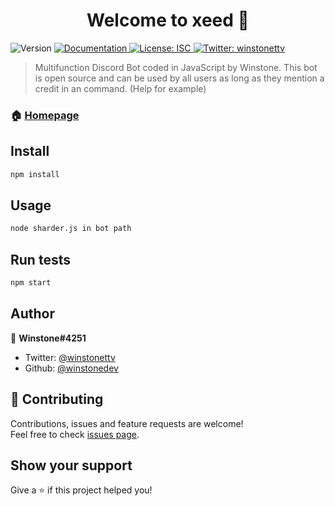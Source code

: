 <h1 align="center">Welcome to xeed 👋</h1>
<p>
  <img alt="Version" src="https://img.shields.io/badge/version-1.0.0-blue.svg?cacheSeconds=2592000" />
  <a href="https://github.com/WinstoneDev/xeed/wiki" target="_blank">
    <img alt="Documentation" src="https://img.shields.io/badge/documentation-yes-brightgreen.svg" />
  </a>
  <a href="https://github.com/WinstoneDev/xeed/blob/master/LICENSE" target="_blank">
    <img alt="License: ISC" src="https://img.shields.io/badge/License-ISC-yellow.svg" />
  </a>
  <a href="https://twitter.com/winstonettv" target="_blank">
    <img alt="Twitter: winstonettv" src="https://img.shields.io/twitter/follow/winstonettv.svg?style=social" />
  </a>
</p>

> Multifunction Discord Bot coded in JavaScript by Winstone. This bot is open source and can be used by all users as long as they mention a credit in an command. (Help for example)

### 🏠 [Homepage](https://github.com/WinstoneDev/xeed#readme)

## Install

```sh
npm install
```

## Usage

```sh
node sharder.js in bot path
```

## Run tests

```sh
npm start
```

## Author

👤 **Winstone#4251**

* Twitter: [@winstonettv](https://twitter.com/winstonettv)
* Github: [@winstonedev](https://github.com/winstonedev)

## 🤝 Contributing

Contributions, issues and feature requests are welcome!<br />Feel free to check [issues page](https://github.com/WinstoneDev/xeed/issues). 

## Show your support

Give a ⭐️ if this project helped you!
